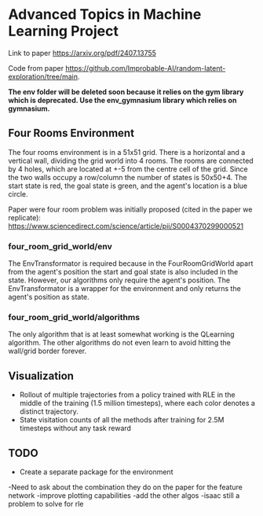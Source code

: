 # Advanced Topics in Machine Learning Project
Link to paper https://arxiv.org/pdf/2407.13755

Code from paper https://github.com/Improbable-AI/random-latent-exploration/tree/main.

**The env folder will be deleted soon because it relies on the gym library which is deprecated. Use the env_gymnasium library which relies on gymnasium.**

## Four Rooms Environment 
The four rooms environment is in a 51x51 grid. There is a horizontal and a vertical wall, dividing the grid world into 4 rooms. The rooms are connected by 4 holes, which are located at +-5 from the centre cell of the grid. Since the two walls occupy a row/column the number of states is 50x50+4. The start state is red, the goal state is green, and the agent's location is a blue circle.

Paper were four room problem was initially proposed (cited in the paper we replicate): https://www.sciencedirect.com/science/article/pii/S0004370299000521

### four_room_grid_world/env
The EnvTransformator is required because in the FourRoomGridWorld apart from the agent's position the start and goal state is also included in the state. However, our algorithms only require the agent's position. The EnvTransformator is a wrapper for the environment and only returns the agent's position as state. 

### four_room_grid_world/algorithms
The only algorithm that is at least somewhat working is the QLearning algorithm. The other algorithms do not even learn to avoid hitting the wall/grid border forever.

## Visualization
- Rollout of multiple trajectories from a policy trained with
RLE in the middle of the training (1.5 million timesteps), where
each color denotes a distinct trajectory. 
- State visitation counts of all the methods after training for  2.5M timesteps without any task reward

## TODO
- Create a separate package for the environment

-Need to ask about the combination they do on the paper for the feature network
-improve plotting capabilities
-add the other algos
-isaac still a problem to solve for rle

